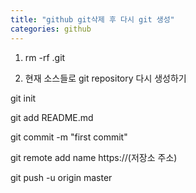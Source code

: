 ```yaml
---
title: "github git삭제 후 다시 git 생성"
categories: github
---
```


1) rm -rf .git

2) 현재 소스들로 git repository 다시 생성하기

git init

git add README.md

git commit -m "first commit"

git remote add name https://(저장소 주소)

git push -u origin master

[jekyll-docs]: https://jekyllrb.com/docs/home
[jekyll-gh]:   https://github.com/jekyll/jekyll
[jekyll-talk]: https://talk.jekyllrb.com/
